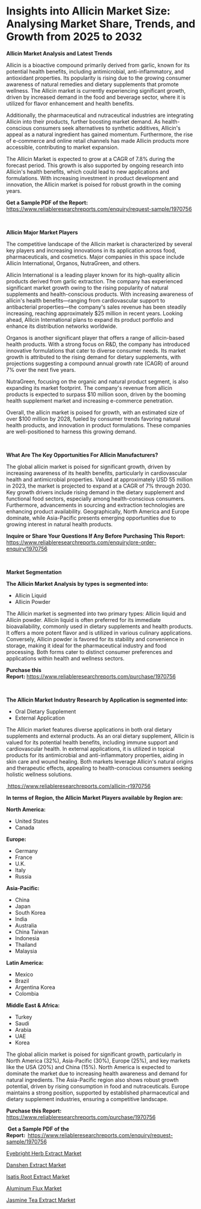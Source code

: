<p><h1>Insights into Allicin Market Size: Analysing Market Share, Trends, and Growth from 2025 to 2032</h1></p><p><strong>Allicin Market Analysis and Latest Trends</strong></p>
<p><p>Allicin is a bioactive compound primarily derived from garlic, known for its potential health benefits, including antimicrobial, anti-inflammatory, and antioxidant properties. Its popularity is rising due to the growing consumer awareness of natural remedies and dietary supplements that promote wellness. The Allicin market is currently experiencing significant growth, driven by increased demand in the food and beverage sector, where it is utilized for flavor enhancement and health benefits.</p><p>Additionally, the pharmaceutical and nutraceutical industries are integrating Allicin into their products, further boosting market demand. As health-conscious consumers seek alternatives to synthetic additives, Allicin's appeal as a natural ingredient has gained momentum. Furthermore, the rise of e-commerce and online retail channels has made Allicin products more accessible, contributing to market expansion.</p><p>The Allicin Market is expected to grow at a CAGR of 7.8% during the forecast period. This growth is also supported by ongoing research into Allicin's health benefits, which could lead to new applications and formulations. With increasing investment in product development and innovation, the Allicin market is poised for robust growth in the coming years.</p></p>
<p><strong>Get a Sample PDF of the Report:&nbsp;</strong> <a href="https://www.reliableresearchreports.com/enquiry/request-sample/1970756?utm_campaign=13&utm_medium=2&utm_source=Github&utm_content=ia&utm_term=02042025&utm_id=allicin">https://www.reliableresearchreports.com/enquiry/request-sample/1970756</a></p>
<p>&nbsp;</p>
<p><strong>Allicin Major Market Players</strong></p>
<p><p>The competitive landscape of the Allicin market is characterized by several key players and increasing innovations in its application across food, pharmaceuticals, and cosmetics. Major companies in this space include Allicin International, Organos, NutraGreen, and others.</p><p>Allicin International is a leading player known for its high-quality allicin products derived from garlic extraction. The company has experienced significant market growth owing to the rising popularity of natural supplements and health-conscious products. With increasing awareness of allicin's health benefits—ranging from cardiovascular support to antibacterial properties—the company's sales revenue has been steadily increasing, reaching approximately $25 million in recent years. Looking ahead, Allicin International plans to expand its product portfolio and enhance its distribution networks worldwide.</p><p>Organos is another significant player that offers a range of allicin-based health products. With a strong focus on R&D, the company has introduced innovative formulations that cater to diverse consumer needs. Its market growth is attributed to the rising demand for dietary supplements, with projections suggesting a compound annual growth rate (CAGR) of around 7% over the next five years. </p><p>NutraGreen, focusing on the organic and natural product segment, is also expanding its market footprint. The company's revenue from allicin products is expected to surpass $10 million soon, driven by the booming health supplement market and increasing e-commerce penetration.</p><p>Overall, the allicin market is poised for growth, with an estimated size of over $100 million by 2028, fueled by consumer trends favoring natural health products, and innovation in product formulations. These companies are well-positioned to harness this growing demand.</p></p>
<p>&nbsp;</p>
<p><strong>What Are The Key Opportunities For Allicin Manufacturers?</strong></p>
<p><p>The global allicin market is poised for significant growth, driven by increasing awareness of its health benefits, particularly in cardiovascular health and antimicrobial properties. Valued at approximately USD 55 million in 2023, the market is projected to expand at a CAGR of 7% through 2030. Key growth drivers include rising demand in the dietary supplement and functional food sectors, especially among health-conscious consumers. Furthermore, advancements in sourcing and extraction technologies are enhancing product availability. Geographically, North America and Europe dominate, while Asia-Pacific presents emerging opportunities due to growing interest in natural health products.</p></p>
<p><strong>Inquire or Share Your Questions If Any Before Purchasing This Report:</strong> <a href="https://www.reliableresearchreports.com/enquiry/pre-order-enquiry/1970756?utm_campaign=13&utm_medium=2&utm_source=Github&utm_content=ia&utm_term=02042025&utm_id=allicin">https://www.reliableresearchreports.com/enquiry/pre-order-enquiry/1970756</a></p>
<p>&nbsp;</p>
<p><strong>Market Segmentation</strong></p>
<p><strong>The Allicin Market Analysis by types is segmented into:</strong></p>
<p><ul><li>Allicin Liquid</li><li>Allicin Powder</li></ul></p>
<p><p>The Allicin market is segmented into two primary types: Allicin liquid and Allicin powder. Allicin liquid is often preferred for its immediate bioavailability, commonly used in dietary supplements and health products. It offers a more potent flavor and is utilized in various culinary applications. Conversely, Allicin powder is favored for its stability and convenience in storage, making it ideal for the pharmaceutical industry and food processing. Both forms cater to distinct consumer preferences and applications within health and wellness sectors.</p></p>
<p><strong>Purchase this Report:&nbsp;</strong><a href="https://www.reliableresearchreports.com/purchase/1970756?utm_campaign=13&utm_medium=2&utm_source=Github&utm_content=ia&utm_term=02042025&utm_id=allicin">https://www.reliableresearchreports.com/purchase/1970756</a></p>
<p>&nbsp;</p>
<p><strong>The Allicin Market Industry Research by Application is segmented into:</strong></p>
<p><ul><li>Oral Dietary Supplement</li><li>External Application</li></ul></p>
<p><p>The Allicin market features diverse applications in both oral dietary supplements and external products. As an oral dietary supplement, Allicin is valued for its potential health benefits, including immune support and cardiovascular health. In external applications, it is utilized in topical products for its antimicrobial and anti-inflammatory properties, aiding in skin care and wound healing. Both markets leverage Allicin's natural origins and therapeutic effects, appealing to health-conscious consumers seeking holistic wellness solutions.</p></p>
<p><a href="https://www.reliableresearchreports.com/allicin-r1970756?utm_campaign=13&utm_medium=2&utm_source=Github&utm_content=ia&utm_term=02042025&utm_id=allicin">&nbsp;https://www.reliableresearchreports.com/allicin-r1970756</a></p>
<p><strong>In terms of Region, the Allicin Market Players available by Region are:</strong></p>
<p>
    <p> <strong> North America: </strong>
        <ul>
            <li>United States</li>
            <li>Canada</li>
        </ul>
        </p> 
    <p> <strong> Europe: </strong>
        <ul>
            <li>Germany</li>
            <li>France</li>
            <li>U.K.</li>
            <li>Italy</li>
            <li>Russia</li>
        </ul>
        </p> 
    <p> <strong> Asia-Pacific: </strong>
        <ul>
            <li>China</li>
            <li>Japan</li>
            <li>South Korea</li>
            <li>India</li>
            <li>Australia</li>
            <li>China Taiwan</li>
            <li>Indonesia</li>
            <li>Thailand</li>
            <li>Malaysia</li>
        </ul>
        </p> 
    <p> <strong> Latin America: </strong>
        <ul>
            <li>Mexico</li>
            <li>Brazil</li>
            <li>Argentina Korea</li>
            <li>Colombia</li>
        </ul>
        </p> 
    <p> <strong> Middle East & Africa: </strong>
        <ul>
            <li>Turkey</li>
            <li>Saudi</li>
            <li>Arabia</li>
            <li>UAE</li>
            <li>Korea</li>
        </ul>
    </p>
    </p>
<p><p>The global allicin market is poised for significant growth, particularly in North America (32%), Asia-Pacific (30%), Europe (25%), and key markets like the USA (20%) and China (15%). North America is expected to dominate the market due to increasing health awareness and demand for natural ingredients. The Asia-Pacific region also shows robust growth potential, driven by rising consumption in food and nutraceuticals. Europe maintains a strong position, supported by established pharmaceutical and dietary supplement industries, ensuring a competitive landscape.</p></p>
<p><strong>Purchase this Report: </strong><a href="https://www.reliableresearchreports.com/purchase/1970756?utm_campaign=13&utm_medium=2&utm_source=Github&utm_content=ia&utm_term=02042025&utm_id=allicin">https://www.reliableresearchreports.com/purchase/1970756</a></p>
<p>&nbsp;<strong>Get a Sample PDF of the Report:&nbsp;&nbsp;</strong><a href="https://www.reliableresearchreports.com/enquiry/request-sample/1970756?utm_campaign=13&utm_medium=2&utm_source=Github&utm_content=ia&utm_term=02042025&utm_id=allicin">https://www.reliableresearchreports.com/enquiry/request-sample/1970756</a></p>
<p><strong></strong></p>
<p><p><a href="https://github.com/donsonjupa/Market-Research-Report-List-1/blob/main/eyebright-herb-extract-market.md?utm_campaign=13&utm_medium=2&utm_source=Github&utm_content=ia&utm_term=02042025&utm_id=allicin">Eyebright Herb Extract Market</a></p><p><a href="https://github.com/sgroitrieu7f/Market-Research-Report-List-1/blob/main/danshen-extract-market.md?utm_campaign=13&utm_medium=2&utm_source=Github&utm_content=ia&utm_term=02042025&utm_id=allicin">Danshen Extract Market</a></p><p><a href="https://github.com/welidaeisya/Market-Research-Report-List-1/blob/main/isatis-root-extract-market.md?utm_campaign=13&utm_medium=2&utm_source=Github&utm_content=ia&utm_term=02042025&utm_id=allicin">Isatis Root Extract Market</a></p><p><a href="https://github.com/anesimazikpd/Market-Research-Report-List-1/blob/main/aluminum-flux-market.md?utm_campaign=13&utm_medium=2&utm_source=Github&utm_content=ia&utm_term=02042025&utm_id=allicin">Aluminum Flux Market</a></p><p><a href="https://github.com/zhininzacher/Market-Research-Report-List-1/blob/main/jasmine-tea-extract-market.md?utm_campaign=13&utm_medium=2&utm_source=Github&utm_content=ia&utm_term=02042025&utm_id=allicin">Jasmine Tea Extract Market</a></p></p>